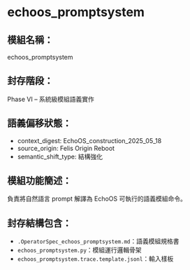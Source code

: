 # echoos_promptsystem

## 模組名稱：
echoos_promptsystem

## 封存階段：
Phase VI – 系統級模組語義實作

## 語義偏移狀態：
- context_digest: EchoOS_construction_2025_05_18
- source_origin: Felis Origin Reboot
- semantic_shift_type: 結構強化

## 模組功能簡述：
負責將自然語言 prompt 解譯為 EchoOS 可執行的語義模組命令。

## 封存結構包含：
- `.OperatorSpec_echoos_promptsystem.md`：語義模組規格書
- `echoos_promptsystem.py`：模組運行邏輯骨架
- `echoos_promptsystem.trace.template.jsonl`：輸入樣板
